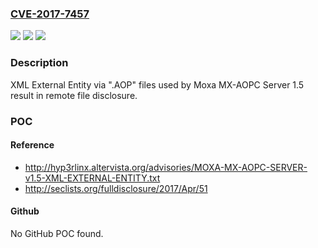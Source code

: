 ### [CVE-2017-7457](https://cve.mitre.org/cgi-bin/cvename.cgi?name=CVE-2017-7457)
![](https://img.shields.io/static/v1?label=Product&message=n%2Fa&color=blue)
![](https://img.shields.io/static/v1?label=Version&message=n%2Fa&color=blue)
![](https://img.shields.io/static/v1?label=Vulnerability&message=n%2Fa&color=brighgreen)

### Description

XML External Entity via ".AOP" files used by Moxa MX-AOPC Server 1.5 result in remote file disclosure.

### POC

#### Reference
- http://hyp3rlinx.altervista.org/advisories/MOXA-MX-AOPC-SERVER-v1.5-XML-EXTERNAL-ENTITY.txt
- http://seclists.org/fulldisclosure/2017/Apr/51

#### Github
No GitHub POC found.

